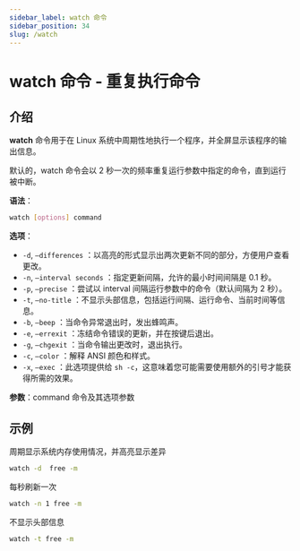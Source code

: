 ```yaml
---
sidebar_label: watch 命令
sidebar_position: 34
slug: /watch
---
```


# watch 命令 - 重复执行命令



## 介绍

**watch** 命令用于在 Linux 系统中周期性地执行一个程序，并全屏显示该程序的输出信息。

默认的，watch 命令会以 2 秒一次的频率重复运行参数中指定的命令，直到运行被中断。

**语法**：

```bash
watch [options] command
```

**选项**：

- `-d`, `–differences` ：以高亮的形式显示出两次更新不同的部分，方便用户查看更改。
- `-n`, `–interval seconds` ：指定更新间隔，允许的最小时间间隔是 0.1 秒。
- `-p`, `–precise` ：尝试以 interval 间隔运行参数中的命令（默认间隔为 2 秒）。
- `-t`, `–no-title` ：不显示头部信息，包括运行间隔、运行命令、当前时间等信息。
- `-b`, `–beep` ：当命令异常退出时，发出蜂鸣声。
- `-e`, `–errexit` ：冻结命令错误的更新，并在按键后退出。
- `-g`, `–chgexit` ：当命令输出更改时，退出执行。
- `-c`, `–color` ：解释 ANSI 颜色和样式。
- `-x`, `–exec` ：此选项提供给 `sh -c`，这意味着您可能需要使用额外的引号才能获得所需的效果。

**参数**：command 命令及其选项参数



## 示例

周期显示系统内存使用情况，并高亮显示差异

```bash
watch -d  free -m
```

每秒刷新一次

```bash
watch -n 1 free -m
```

不显示头部信息

```bash
watch -t free -m
```

